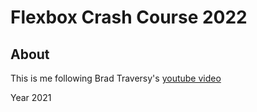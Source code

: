 # Flexbox Crash Course 2022

## About

This is me following Brad Traversy's [youtube video](https://youtu.be/3YW65K6LcIA)

Year 2021
